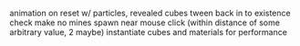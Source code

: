 animation on reset w/ particles, revealed cubes tween back in to existence
check make no mines spawn near mouse click (within distance of some arbitrary value, 2 maybe)
instantiate cubes and materials for performance